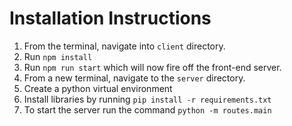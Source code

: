 # Installation Instructions

1. From the terminal, navigate into `client` directory.
2. Run `npm install`
3. Run `npm run start` which will now fire off the front-end server.
4. From a new terminal, navigate to the `server` directory.
5. Create a python virtual environment 
6. Install libraries by running `pip install -r requirements.txt`
7. To start the server run the command `python -m routes.main`